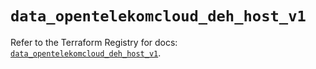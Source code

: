 # `data_opentelekomcloud_deh_host_v1`

Refer to the Terraform Registry for docs: [`data_opentelekomcloud_deh_host_v1`](https://registry.terraform.io/providers/opentelekomcloud/opentelekomcloud/1.36.29/docs/data-sources/deh_host_v1).
